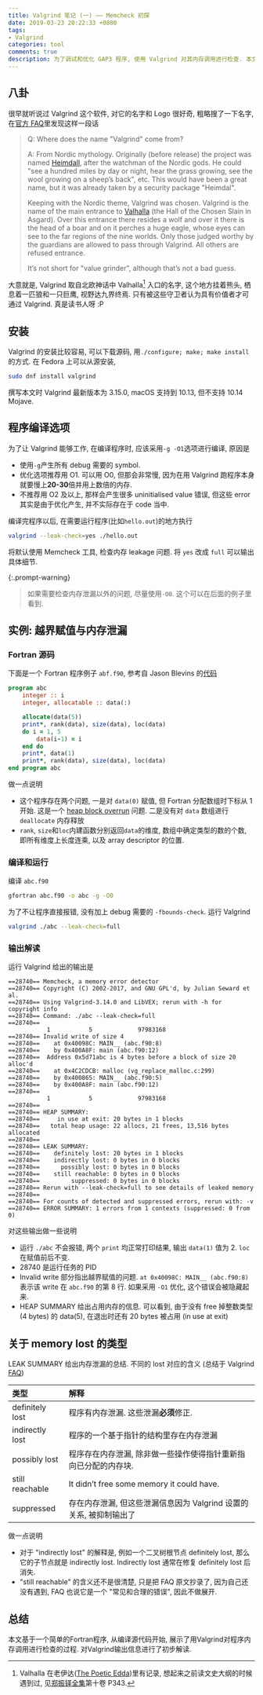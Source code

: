 ```yaml
---
title: Valgrind 笔记 (一) —— Memcheck 初探
date: 2019-03-23 20:22:33 +0800
tags:
- Valgrind
categories: tool
comments: true
description: 为了调试和优化 GAP3 程序, 使用 Valgrind 对其内存调用进行检查. 本文是对 Valgrind 功能的初步探索, 对一个简单程序的 Valgrind 输出进行了分析.
---
```



## 八卦

很早就听说过 Valgrind 这个软件, 对它的名字和 Logo 很好奇, 粗略搜了一下名字, 在[官方 FAQ](http://valgrind.org/docs/manual/faq.html#faq.whence)里发现这样一段话

> Q: Where does the name "Valgrind" come from?
>
> A: From Nordic mythology. Originally (before release) the project was named [Heimdall](https://en.wikipedia.org/wiki/Heimdallr), after the watchman of the Nordic gods. He could "see a hundred miles by day or night, hear the grass growing, see the wool growing on a sheep’s back", etc. This would have been a great name, but it was already taken by a security package "Heimdal".
>
> Keeping with the Nordic theme, Valgrind was chosen. Valgrind is the name of the main entrance to [Valhalla](https://en.wikipedia.org/wiki/Valhalla) (the Hall of the Chosen Slain in Asgard). Over this entrance there resides a wolf and over it there is the head of a boar and on it perches a huge eagle, whose eyes can see to the far regions of the nine worlds. Only those judged worthy by the guardians are allowed to pass through Valgrind. All others are refused entrance.
>
> It’s not short for "value grinder", although that’s not a bad guess.

大意就是, Valgrind 取自北欧神话中 Valhalla[^1] 入口的名字, 这个地方挂着熊头, 栖息着一匹狼和一只巨鹰, 视野达九界终焉. 只有被这些守卫者认为具有价值者才可通过 Valgrind. 真是读书人呀 :P

[^1]: Valhalla 在老伊达([The Poetic Edda](https://en.wikipedia.org/wiki/Poetic_Edda))里有记录, 想起来之前读文史大纲的时候遇到过, 见[郑振铎全集](https://book.douban.com/subject/1203864/)第十卷 P343.

## 安装

Valgrind 的安装比较容易, 可以下载源码, 用`./configure; make; make install`的方式. 在 Fedora 上可以从源安装,

```bash
sudo dnf install valgrind
```

撰写本文时 Valgrind 最新版本为 3.15.0, macOS 支持到 10.13, 但不支持 10.14 Mojave.

## 程序编译选项

为了让 Valgrind 能够工作, 在编译程序时, 应该采用`-g -O1`选项进行编译, 原因是

- 使用`-g`产生所有 debug 需要的 symbol.
- 优化选项推荐用 O1. 可以用 O0, 但那会非常慢, 因为在用 Valgrind 跑程序本身就要慢上**20-30**倍并用上数倍的内存.
- 不推荐用 O2 及以上, 那样会产生很多 uninitialised value 错误, 但这些 error 其实是由于优化产生, 并不实际存在于 code 当中.

编译完程序以后, 在需要运行程序(比如`hello.out`)的地方执行

```bash
valgrind --leak-check=yes ./hello.out
```

将默认使用 Memcheck 工具, 检查内存 leakage 问题. 将 `yes` 改成 `full` 可以输出具体细节.

{:.prompt-warning}
> 如果需要检查内存泄漏以外的问题, 尽量使用`-O0`. 这个可以在后面的例子里看到.

## 实例: 越界赋值与内存泄漏

### Fortran 源码

下面是一个 Fortran 程序例子 `abf.f90`, 参考自 Jason Blevins 的[代码](https://jblevins.org/log/valgrind)

```fortran
program abc
    integer :: i
    integer, allocatable :: data(:)

    allocate(data(5))
    print*, rank(data), size(data), loc(data)
    do i = 1, 5
        data(i-1) = i
    end do
    print*, data(1)
    print*, rank(data), size(data), loc(data)
end program abc
```

做一点说明

- 这个程序存在两个问题, 一是对 `data(0)` 赋值, 但 Fortran 分配数组时下标从 1 开始. 这是一个 [heap block overrun](http://www.qnx.com/developers/docs/qnxcar2/index.jsp?topic=%2Fcom.qnx.doc.neutrino.prog%2Ftopic%2Fhat_OverrunErrors.html) 问题. 二是没有对 `data` 数组进行 `deallocate` 内存释放
- `rank`, `size`和`loc`内建函数分别返回`data`的维度, 数组中确定类型的数的个数, 即所有维度上长度连乘, 以及 array descriptor 的位置.

### 编译和运行

编译 `abc.f90`

```bash
gfortran abc.f90 -o abc -g -O0
```

为了不让程序直接报错, 没有加上 debug 需要的 `-fbounds-check`.  运行 Valgrind

```bash
valgrind ./abc --leak-check=full
```

### 输出解读

运行 Valgrind 给出的输出是

```
==28740== Memcheck, a memory error detector
==28740== Copyright (C) 2002-2017, and GNU GPL'd, by Julian Seward et al.
==28740== Using Valgrind-3.14.0 and LibVEX; rerun with -h for copyright info
==28740== Command: ./abc --leak-check=full
==28740==
           1           5             97983168
==28740== Invalid write of size 4
==28740==    at 0x40098C: MAIN__ (abc.f90:8)
==28740==    by 0x400A8F: main (abc.f90:12)
==28740==  Address 0x5d71abc is 4 bytes before a block of size 20 alloc'd
==28740==    at 0x4C2CDCB: malloc (vg_replace_malloc.c:299)
==28740==    by 0x400865: MAIN__ (abc.f90:5)
==28740==    by 0x400A8F: main (abc.f90:12)
==28740==
           1           5             97983168
==28740==
==28740== HEAP SUMMARY:
==28740==     in use at exit: 20 bytes in 1 blocks
==28740==   total heap usage: 22 allocs, 21 frees, 13,516 bytes allocated
==28740==
==28740== LEAK SUMMARY:
==28740==    definitely lost: 20 bytes in 1 blocks
==28740==    indirectly lost: 0 bytes in 0 blocks
==28740==      possibly lost: 0 bytes in 0 blocks
==28740==    still reachable: 0 bytes in 0 blocks
==28740==         suppressed: 0 bytes in 0 blocks
==28740== Rerun with --leak-check=full to see details of leaked memory
==28740==
==28740== For counts of detected and suppressed errors, rerun with: -v
==28740== ERROR SUMMARY: 1 errors from 1 contexts (suppressed: 0 from 0)
```

对这些输出做一些说明

- 运行 `./abc` 不会报错, 两个 `print` 均正常打印结果, 输出 `data(1)` 值为 2. `loc` 在赋值前后不变.
- 28740 是运行任务的 PID
- Invalid write 部分指出越界赋值的问题. `at 0x40098C: MAIN__ (abc.f90:8)` 表示该 write 在 `abc.f90` 的第 8 行. 如果采用 `-O1` 优化, 这个错误会被隐藏起来.
- HEAP SUMMARY 给出占用内存的信息. 可以看到, 由于没有 free 掉整数类型 (4 bytes) 的 data(5), 在退出时还有 20 bytes 被占用 (in use at exit)

## 关于 memory lost 的类型

LEAK SUMMARY 给出内存泄漏的总结. 不同的 lost 对应的含义 (总结于 Valgrind [FAQ](http://valgrind.org/docs/manual/faq.html#faq.deflost))

| 类型            | 解释                                                             |
| :-------------- | :--------------------------------------------------------------- |
| definitely lost | 程序有内存泄漏. 这些泄漏**必须**修正.                            |
| indirectly lost | 程序的一个基于指针的结构里存在内存泄漏                           |
| possibly lost   | 程序存在内存泄漏, 除非做一些操作使得指针重新指向已分配的内存块.  |
| still reachable | It didn’t free some memory it could have.                        |
| suppressed      | 存在内存泄漏, 但这些泄漏信息因为 Valgrind 设置的关系, 被抑制输出了 |

做一点说明

- 对于 "indirectly lost" 的解释是, 例如一个二叉树根节点 definitely lost, 那么它的子节点就是 indirectly lost. Indirectly lost 通常在修复 definitely lost 后消失.
- "still reachable" 的含义还不是很清楚, 只是把 FAQ 原文抄录了, 因为自己还没有遇到, FAQ 也说它是一个 "常见和合理的错误", 因此不做展开.

## 总结

本文基于一个简单的Fortran程序, 从编译源代码开始, 展示了用Valgrind对程序内存调用进行检查的过程. 对Valgrind输出信息进行了初步解读.
